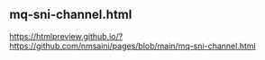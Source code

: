 ## mq-sni-channel.html
https://htmlpreview.github.io/?https://github.com/nmsaini/pages/blob/main/mq-sni-channel.html

